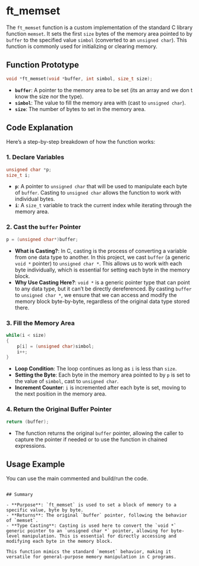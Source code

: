# ft_memset

The `ft_memset` function is a custom implementation of the standard C library function `memset`. It sets the first `size` bytes of the memory area pointed to by `buffer` to the specified value `simbol` (converted to an `unsigned char`). This function is commonly used for initializing or clearing memory.

## Function Prototype

```c
void *ft_memset(void *buffer, int simbol, size_t size);
```

- **`buffer`**: A pointer to the memory area to be set (its an array and we don t know the size nor the type).
- **`simbol`**: The value to fill the memory area with (cast to `unsigned char`).
- **`size`**: The number of bytes to set in the memory area.

## Code Explanation

Here’s a step-by-step breakdown of how the function works:

### 1. Declare Variables
```c
unsigned char *p;
size_t i;
```
- **`p`**: A pointer to `unsigned char` that will be used to manipulate each byte of `buffer`. Casting to `unsigned char` allows the function to work with individual bytes.
- **`i`**: A `size_t` variable to track the current index while iterating through the memory area.

### 2. Cast the `buffer` Pointer
```c
p = (unsigned char*)buffer;
```
- **What is Casting?**: In C, casting is the process of converting a variable from one data type to another. In this project, we cast `buffer` (a generic `void *` pointer) to `unsigned char *`. This allows us to work with each byte individually, which is essential for setting each byte in the memory block.
- **Why Use Casting Here?**: `void *` is a generic pointer type that can point to any data type, but it can’t be directly dereferenced. By casting `buffer` to `unsigned char *`, we ensure that we can access and modify the memory block byte-by-byte, regardless of the original data type stored there.

### 3. Fill the Memory Area
```c
while(i < size)
{
    p[i] = (unsigned char)simbol;
    i++;
}
```
- **Loop Condition**: The loop continues as long as `i` is less than `size`.
- **Setting the Byte**: Each byte in the memory area pointed to by `p` is set to the value of `simbol`, cast to `unsigned char`.
- **Increment Counter**: `i` is incremented after each byte is set, moving to the next position in the memory area.

### 4. Return the Original Buffer Pointer
```c
return (buffer);
```
- The function returns the original `buffer` pointer, allowing the caller to capture the pointer if needed or to use the function in chained expressions.

## Usage Example
You can use the main commented and build/run the code.

```

## Summary

- **Purpose**: `ft_memset` is used to set a block of memory to a specific value, byte by byte.
- **Returns**: The original `buffer` pointer, following the behavior of `memset`.
- **Type Casting**: Casting is used here to convert the `void *` generic pointer to an `unsigned char *` pointer, allowing for byte-level manipulation. This is essential for directly accessing and modifying each byte in the memory block.
  
This function mimics the standard `memset` behavior, making it versatile for general-purpose memory manipulation in C programs.
